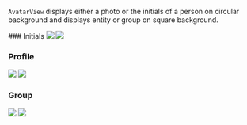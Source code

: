 `AvatarView` displays either a photo or the initials of a person on circular background and displays entity or group on square background.

<DisplayToggle onText="Dark" offText="Light" label="Theme Switcher">
### Initials

<img className="off" src="https://static2.sharepointonline.com/files/fabric/fabric-website/images/controls/ios/updated/img_avatar_02_initials.png?text=LightMode" />
<img className="on" src="https://static2.sharepointonline.com/files/fabric/fabric-website/images/controls/ios/updated/img_avatar_02_initials_dark.png?text=DarkMode" />

### Profile

<img className="off" src="https://static2.sharepointonline.com/files/fabric/fabric-website/images/controls/ios/updated/img_avatar_01_profilepicture_light.png?text=LightMode" />
<img className="on" src="https://static2.sharepointonline.com/files/fabric/fabric-website/images/controls/ios/updated/img_avatar_01_profilepicture_dark.png?text=DarkMode" />

### Group

<img className="off" src="https://static2.sharepointonline.com/files/fabric/fabric-website/images/controls/ios/updated/img_avatar_03_groups_light.png?text=LightMode" />
<img className="on" src="https://static2.sharepointonline.com/files/fabric/fabric-website/images/controls/ios/updated/img_avatar_03_groups_dark.png?text=DarkMode" />

</DisplayToggle>
